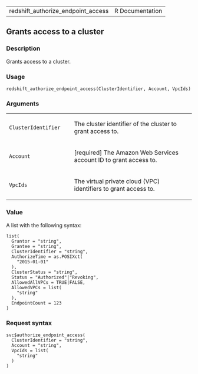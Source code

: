 <table style="width: 100%;">
<tbody>
<tr class="odd">
<td>redshift_authorize_endpoint_access</td>
<td style="text-align: right;">R Documentation</td>
</tr>
</tbody>
</table>

## Grants access to a cluster

### Description

Grants access to a cluster.

### Usage

    redshift_authorize_endpoint_access(ClusterIdentifier, Account, VpcIds)

### Arguments

<table>
<colgroup>
<col style="width: 35%" />
<col style="width: 65%" />
</colgroup>
<tbody>
<tr class="odd">
<td><code
id="redshift_authorize_endpoint_access_:_ClusterIdentifier">ClusterIdentifier</code></td>
<td><p>The cluster identifier of the cluster to grant access
to.</p></td>
</tr>
<tr class="even">
<td><code
id="redshift_authorize_endpoint_access_:_Account">Account</code></td>
<td><p>[required] The Amazon Web Services account ID to grant access
to.</p></td>
</tr>
<tr class="odd">
<td><code
id="redshift_authorize_endpoint_access_:_VpcIds">VpcIds</code></td>
<td><p>The virtual private cloud (VPC) identifiers to grant access
to.</p></td>
</tr>
</tbody>
</table>

### Value

A list with the following syntax:

    list(
      Grantor = "string",
      Grantee = "string",
      ClusterIdentifier = "string",
      AuthorizeTime = as.POSIXct(
        "2015-01-01"
      ),
      ClusterStatus = "string",
      Status = "Authorized"|"Revoking",
      AllowedAllVPCs = TRUE|FALSE,
      AllowedVPCs = list(
        "string"
      ),
      EndpointCount = 123
    )

### Request syntax

    svc$authorize_endpoint_access(
      ClusterIdentifier = "string",
      Account = "string",
      VpcIds = list(
        "string"
      )
    )
